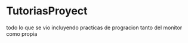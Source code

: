 # TutoriasProyect
 todo lo que se vio incluyendo practicas de progracion tanto del monitor como propia
